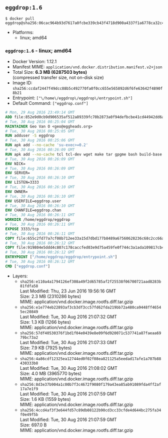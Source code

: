 ## `eggdrop:1.6`

```console
$ docker pull eggdrop@sha256:06cac964b93d7617a0fcbe339cb43f4718d900a4337f1a6778ca32c412169e4d
```

-	Platforms:
	-	linux; amd64

### `eggdrop:1.6` - linux; amd64

-	Docker Version: 1.12.1
-	Manifest MIME: `application/vnd.docker.distribution.manifest.v2+json`
-	Total Size: **6.3 MB (6287503 bytes)**  
	(compressed transfer size, not on-disk size)
-	Image ID: `sha256:ccdaf2447f49dcc88b5c492770fa0f0cc655e565892d6f6fe63642f4890f8b21`
-	Entrypoint: `["\/home\/eggdrop\/eggdrop\/entrypoint.sh"]`
-	Default Command: `["eggdrop.conf"]`

```dockerfile
# Mon, 29 Aug 2016 23:49:14 GMT
ADD file:852e9d0cb9d906535af512a89339fc70b2873a0f94defbcbe41cd44942dd6ac8 in / 
# Tue, 30 Aug 2016 00:25:04 GMT
MAINTAINER Geo Van O <geo@eggheads.org>
# Tue, 30 Aug 2016 00:25:05 GMT
RUN adduser -S eggdrop
# Tue, 30 Aug 2016 00:25:06 GMT
RUN apk add --no-cache 'su-exec>=0.2'
# Tue, 30 Aug 2016 00:26:09 GMT
RUN apk add --no-cache tcl tcl-dev wget make tar gpgme bash build-base   && wget ftp://ftp.eggheads.org/pub/eggdrop/source/stable/eggdrop1.6.21.tar.gz   && wget ftp://ftp.eggheads.org/pub/eggdrop/source/stable/eggdrop1.6.21.tar.gz.asc   && gpg --keyserver ha.pool.sks-keyservers.net --recv-key B0B3D92ABE1D20233A2ECB01DB909F5EE7C0E7F7   && gpg --batch --verify eggdrop1.6.21.tar.gz.asc eggdrop1.6.21.tar.gz   && rm eggdrop1.6.21.tar.gz.asc   && tar -zxvf eggdrop1.6.21.tar.gz   && rm eggdrop1.6.21.tar.gz   && ( cd eggdrop1.6.21     && CFLAGS="-std=gnu89" ./configure --with-tclinc=/usr/include/tcl.h --with-tcllib=/usr/lib/libtcl8.6.so     && make config     && make     && make install DEST=/home/eggdrop/eggdrop )   && rm -rf eggdrop1.6.21   && mkdir /home/eggdrop/eggdrop/data   && chown -R eggdrop /home/eggdrop/eggdrop   && apk del tcl-dev wget make tar gpgme build-base
# Tue, 30 Aug 2016 00:26:09 GMT
ENV NICK=
# Tue, 30 Aug 2016 00:26:09 GMT
ENV SERVER=
# Tue, 30 Aug 2016 00:26:10 GMT
ENV LISTEN=3333
# Tue, 30 Aug 2016 00:26:10 GMT
ENV OWNER=
# Tue, 30 Aug 2016 00:26:10 GMT
ENV USERFILE=eggdrop.user
# Tue, 30 Aug 2016 00:26:10 GMT
ENV CHANFILE=eggdrop.chan
# Tue, 30 Aug 2016 00:26:11 GMT
WORKDIR /home/eggdrop/eggdrop
# Tue, 30 Aug 2016 00:26:11 GMT
EXPOSE 3333/tcp
# Tue, 30 Aug 2016 00:26:11 GMT
COPY file:655c2fd77a7cf08b712ee33a15d7dbd177b8489a67560628236c68c2cc66aa58 in /home/eggdrop/eggdrop 
# Tue, 30 Aug 2016 00:26:12 GMT
COPY file:919804e5ddd4c807c178caccfed03e9d75a459fe0f744c3a1ada109817cb44ec in /home/eggdrop/eggdrop/scripts/ 
# Tue, 30 Aug 2016 00:26:12 GMT
ENTRYPOINT ["/home/eggdrop/eggdrop/entrypoint.sh"]
# Tue, 30 Aug 2016 00:26:12 GMT
CMD ["eggdrop.conf"]
```

-	Layers:
	-	`sha256:e110a4a1794126ef308a49f2d65785af2f25538f06700721aad8283b81fdfa58`  
		Last Modified: Thu, 23 Jun 2016 19:56:16 GMT  
		Size: 2.3 MB (2310286 bytes)  
		MIME: application/vnd.docker.image.rootfs.diff.tar.gzip
	-	`sha256:e1e774eb22893af3cb3df3cc57fd62fda219bb72a480ca9448ff46545ec20849`  
		Last Modified: Tue, 30 Aug 2016 21:07:32 GMT  
		Size: 1.3 KB (1266 bytes)  
		MIME: application/vnd.docker.image.rootfs.diff.tar.gzip
	-	`sha256:57df40530376f1bd1f04e0439e8e09f6d920071c537741a87faeaa6979bc73a2`  
		Last Modified: Tue, 30 Aug 2016 21:07:33 GMT  
		Size: 7.9 KB (7925 bytes)  
		MIME: application/vnd.docker.image.rootfs.diff.tar.gzip
	-	`sha256:4a86cdf12325ea12744ed0f02f08ea821125a5eedad17afe1a707b88430333b8`  
		Last Modified: Tue, 30 Aug 2016 21:08:02 GMT  
		Size: 4.0 MB (3965770 bytes)  
		MIME: application/vnd.docker.image.rootfs.diff.tar.gzip
	-	`sha256:8d3e37b904a1c00b7f3c4672f9080f179a43ea85ab91089fda4ff2af17a7e1f9`  
		Last Modified: Tue, 30 Aug 2016 21:07:59 GMT  
		Size: 1.6 KB (1559 bytes)  
		MIME: application/vnd.docker.image.rootfs.diff.tar.gzip
	-	`sha256:4ccd4af3f3e644fd57c89db08122b90cd3cc33cfde4d644bc275fa34f0e49f5b`  
		Last Modified: Tue, 30 Aug 2016 21:07:59 GMT  
		Size: 697.0 B  
		MIME: application/vnd.docker.image.rootfs.diff.tar.gzip
